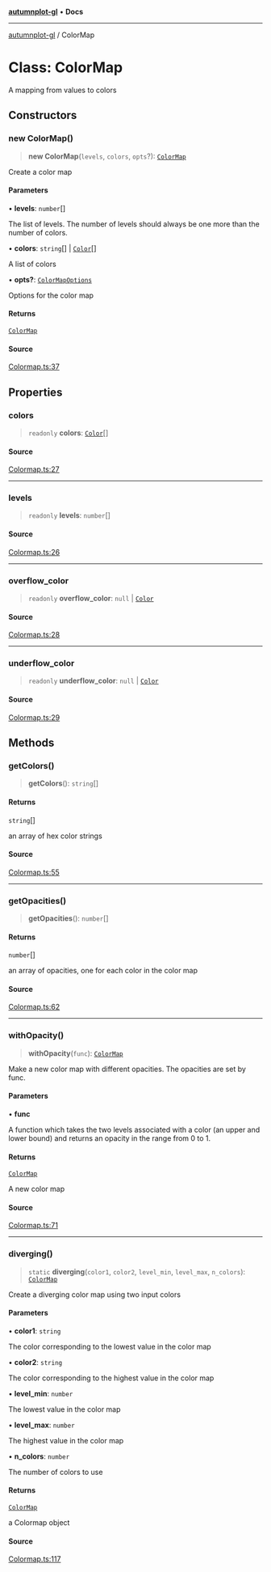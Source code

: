 [**autumnplot-gl**](../index.md) • **Docs**

***

[autumnplot-gl](../globals.md) / ColorMap

# Class: ColorMap

A mapping from values to colors

## Constructors

### new ColorMap()

> **new ColorMap**(`levels`, `colors`, `opts`?): [`ColorMap`](ColorMap.md)

Create a color map

#### Parameters

• **levels**: `number`[]

The list of levels. The number of levels should always be one more than the number of colors.

• **colors**: `string`[] \| [`Color`](Color.md)[]

A list of colors

• **opts?**: [`ColorMapOptions`](../interfaces/ColorMapOptions.md)

Options for the color map

#### Returns

[`ColorMap`](ColorMap.md)

#### Source

[Colormap.ts:37](https://github.com/tsupinie/autumnplot-gl/blob/f3c7a419dbb9b291dc2fc3e12d17fe6bae8ddba4/src/Colormap.ts#L37)

## Properties

### colors

> `readonly` **colors**: [`Color`](Color.md)[]

#### Source

[Colormap.ts:27](https://github.com/tsupinie/autumnplot-gl/blob/f3c7a419dbb9b291dc2fc3e12d17fe6bae8ddba4/src/Colormap.ts#L27)

***

### levels

> `readonly` **levels**: `number`[]

#### Source

[Colormap.ts:26](https://github.com/tsupinie/autumnplot-gl/blob/f3c7a419dbb9b291dc2fc3e12d17fe6bae8ddba4/src/Colormap.ts#L26)

***

### overflow\_color

> `readonly` **overflow\_color**: `null` \| [`Color`](Color.md)

#### Source

[Colormap.ts:28](https://github.com/tsupinie/autumnplot-gl/blob/f3c7a419dbb9b291dc2fc3e12d17fe6bae8ddba4/src/Colormap.ts#L28)

***

### underflow\_color

> `readonly` **underflow\_color**: `null` \| [`Color`](Color.md)

#### Source

[Colormap.ts:29](https://github.com/tsupinie/autumnplot-gl/blob/f3c7a419dbb9b291dc2fc3e12d17fe6bae8ddba4/src/Colormap.ts#L29)

## Methods

### getColors()

> **getColors**(): `string`[]

#### Returns

`string`[]

an array of hex color strings

#### Source

[Colormap.ts:55](https://github.com/tsupinie/autumnplot-gl/blob/f3c7a419dbb9b291dc2fc3e12d17fe6bae8ddba4/src/Colormap.ts#L55)

***

### getOpacities()

> **getOpacities**(): `number`[]

#### Returns

`number`[]

an array of opacities, one for each color in the color map

#### Source

[Colormap.ts:62](https://github.com/tsupinie/autumnplot-gl/blob/f3c7a419dbb9b291dc2fc3e12d17fe6bae8ddba4/src/Colormap.ts#L62)

***

### withOpacity()

> **withOpacity**(`func`): [`ColorMap`](ColorMap.md)

Make a new color map with different opacities. The opacities are set by func.

#### Parameters

• **func**

A function which takes the two levels associated with a color (an upper and lower bound) and returns an opacity in the range from 0 to 1.

#### Returns

[`ColorMap`](ColorMap.md)

A new color map

#### Source

[Colormap.ts:71](https://github.com/tsupinie/autumnplot-gl/blob/f3c7a419dbb9b291dc2fc3e12d17fe6bae8ddba4/src/Colormap.ts#L71)

***

### diverging()

> `static` **diverging**(`color1`, `color2`, `level_min`, `level_max`, `n_colors`): [`ColorMap`](ColorMap.md)

Create a diverging color map using two input colors

#### Parameters

• **color1**: `string`

The color corresponding to the lowest value in the color map

• **color2**: `string`

The color corresponding to the highest value in the color map

• **level\_min**: `number`

The lowest value in the color map

• **level\_max**: `number`

The highest value in the color map

• **n\_colors**: `number`

The number of colors to use

#### Returns

[`ColorMap`](ColorMap.md)

a Colormap object

#### Source

[Colormap.ts:117](https://github.com/tsupinie/autumnplot-gl/blob/f3c7a419dbb9b291dc2fc3e12d17fe6bae8ddba4/src/Colormap.ts#L117)
